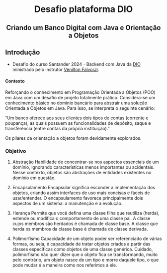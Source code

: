 <h1 align="center"> Desafio plataforma DIO </h1>
<h2 align="center"> Criando um Banco Digital com Java e Orientação a Objetos </h2>

## Introdução
- Desafio do curso Santander 2024 - Backend com Java da [DIO](www.dio.me) ministrado pelo instrutor [Venilton FalvorJr](https://github.com/falvojr).

#### Contexto
Reforçando o conhecimento em Programação Orientada a Objetos (POO) em Java com um desafio de projeto totalmente prático. Considera-se um conhecimento básico no domínio bancário para abstrair uma solução Orientada a Objetos em Java. Para isso, se interpreta o seguinte cenário:

“Um banco oferece aos seus clientes dois tipos de contas (corrente e poupança), as quais possuem as funcionalidades de depósito, saque e transferência (entre contas da própria instituição).”

Os pilares da orientação a objetos foram devidamente explorados.

### Objetivo
1. Abstração
Habilidade de concentrar-se nos aspectos essenciais de um domínio, ignorando características menos importantes ou acidentais. Nesse contexto, objetos são abstrações de entidades existentes no domínio em questão.

2. Encapsulamento
Encapsular significa esconder a implementação dos objetos, criando assim interfaces de uso mais concisas e fáceis de usar/entender. O encapsulamento favorece principalmente dois aspectos de um sistema: a manutenção e a evolução.

3. Herança
Permite que você defina uma classe filha que reutiliza (herda), estende ou modifica o comportamento de uma classe pai. A classe cujos membros são herdados é chamada de classe base. A classe que herda os membros da classe base é chamada de classe derivada.

4. Polimorfismo
Capacidade de um objeto poder ser referenciado de várias formas, ou seja, é capacidade de tratar objetos criados a partir das classes específicas como objetos de uma classe genérica. Cuidado, polimorfismo não quer dizer que o objeto fica se transformando, muito pelo contrário, um objeto nasce de um tipo e morre daquele tipo, o que pode mudar é a maneira como nos referimos a ele.